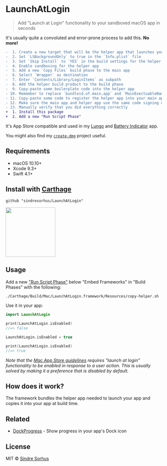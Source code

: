# LaunchAtLogin

> Add "Launch at Login" functionality to your sandboxed macOS app in seconds

It's usually quite a convoluted and error-prone process to add this. **No more!**

```diff
-  1. Create a new target that will be the helper app that launches your app
-  2. Set `LSBackgroundOnly` to true in the `Info.plist` file
-  3. Set `Skip Install` to `YES` in the build settings for the helper app
-  4. Enable sandboxing for the helper app
-  5. Add a new `Copy Files` build phase to the main app
-  6. Select `Wrapper` as destination
-  7. Enter `Contents/Library/LoginItems` as subpath
-  8. Add the helper build product to the build phase
-  9. Copy-paste some boilerplate code into the helper app
- 10. Remember to replace `bundleid.of.main.app` and `MainExectuableName` with your own values
- 11. Copy-paste some code to register the helper app into your main app
- 12. Make sure the main app and helper app use the same code signing certificate
- 13. Manually verify that you did everything correctly
+  1. Install this package
+  2. Add a new "Run Script Phase"
```

It's App Store compatible and used in my [Lungo](https://blog.sindresorhus.com/lungo-b364a6c2745f) and [Battery Indicator](https://sindresorhus.com/battery-indicator) app.

You might also find my [`create-dmg`](https://github.com/sindresorhus/create-dmg) project useful.


## Requirements

- macOS 10.10+
- Xcode 9.3+
- Swift 4.1+


## Install with [Carthage](https://github.com/Carthage/Carthage#getting-started)

```
github "sindresorhus/LaunchAtLogin"
```

<a href="https://www.patreon.com/sindresorhus">
	<img src="https://c5.patreon.com/external/logo/become_a_patron_button@2x.png" width="160">
</a>


## Usage

Add a new ["Run Script Phase"](http://stackoverflow.com/a/39633955/64949) below "Embed Frameworks" in "Build Phases" with the following:

```sh
./Carthage/Build/Mac/LaunchAtLogin.framework/Resources/copy-helper.sh
```

Use it in your app:

```swift
import LaunchAtLogin

print(LaunchAtLogin.isEnabled)
//=> false

LaunchAtLogin.isEnabled = true

print(LaunchAtLogin.isEnabled)
//=> true
```

*Note that the [Mac App Store guidelines](https://developer.apple.com/app-store/review/guidelines/) requires "launch at login" functionality to be enabled in response to a user action. This is usually solved by making it a preference that is disabled by default.*


## How does it work?

The framework bundles the helper app needed to launch your app and copies it into your app at build time.


## Related

- [DockProgress](https://github.com/sindresorhus/DockProgress) - Show progress in your app's Dock icon


## License

MIT © [Sindre Sorhus](https://sindresorhus.com)
